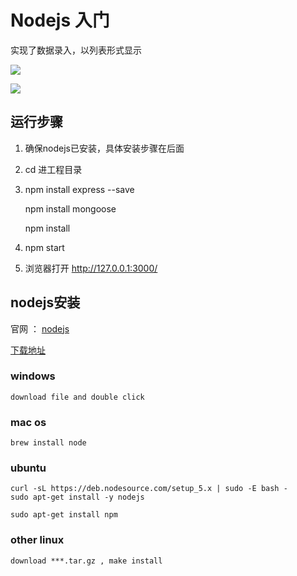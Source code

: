 # Nodejs 入门

实现了数据录入，以列表形式显示

![](http://7xpfmh.com1.z0.glb.clouddn.com/16-3-24/18441444.jpg)

![](http://7xpfmh.com1.z0.glb.clouddn.com/16-3-24/90747695.jpg)

## 运行步骤
1. 确保nodejs已安装，具体安装步骤在后面
2. cd 进工程目录
3. npm install express --save
  
	npm install mongoose
	
	npm install
4. npm start
5. 浏览器打开 <a>http://127.0.0.1:3000/</a>


## nodejs安装

官网 ： [nodejs](https://nodejs.org)

[下载地址](https://nodejs.org/en/download/)
### windows
	download file and double click
### mac os
	brew install node
### ubuntu
	curl -sL https://deb.nodesource.com/setup_5.x | sudo -E bash -
	sudo apt-get install -y nodejs	
	
	sudo apt-get install npm
### other linux
	download ***.tar.gz , make install